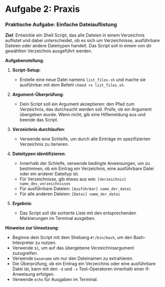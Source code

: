 # Aufgabe 2: Praxis

### Praktische Aufgabe: Einfache Dateiauflistung

**Ziel**: Entwickle ein Shell Script, das alle Dateien in einem Verzeichnis auflistet und dabei unterscheidet, ob es sich um Verzeichnisse, ausführbare Dateien oder andere Dateitypen handelt. Das Script soll in einem von dir gewählten Verzeichnis ausgeführt werden.

**Aufgabenstellung**:

1. **Script-Setup**:
   - Erstelle eine neue Datei namens `list_files.sh` und mache sie ausführbar mit dem Befehl `chmod +x list_files.sh`.

2. **Argument-Überprüfung**:
   - Dein Script soll ein Argument akzeptieren: den Pfad zum Verzeichnis, das durchsucht werden soll. Prüfe, ob ein Argument übergeben wurde. Wenn nicht, gib eine Hilfemeldung aus und beende das Script.

3. **Verzeichnis durchlaufen**:
   - Verwende eine Schleife, um durch alle Einträge im spezifizierten Verzeichnis zu iterieren.

4. **Dateitypen identifizieren**:
   - Innerhalb der Schleife, verwende bedingte Anweisungen, um zu bestimmen, ob ein Eintrag ein Verzeichnis, eine ausführbare Datei oder ein anderer Dateityp ist.
   - Für Verzeichnisse, gib etwas aus wie: `[Verzeichnis] name_des_verzeichnisses`
   - Für ausführbare Dateien: `[Ausführbar] name_der_datei`
   - Für alle anderen Dateien: `[Datei] name_der_datei`

5. **Ergebnis**:
   - Das Script soll die sortierte Liste mit den entsprechenden Markierungen im Terminal ausgeben.

**Hinweise zur Umsetzung**:

- Beginne dein Script mit dem Shebang `#!/bin/bash`, um den Bash-Interpreter zu nutzen.
- Verwende `$1`, um auf das übergebene Verzeichnisargument zuzugreifen.
- Verwende `basename` um nur den Dateinamen zu extrahieren.
- Die Überprüfung, ob ein Eintrag ein Verzeichnis oder eine ausführbare Datei ist, kann mit den `-d` und `-x` Test-Operatoren innerhalb einer if-Anweisung erfolgen.
- Verwende `echo` für Ausgaben im Terminal.
